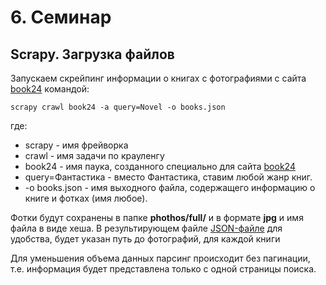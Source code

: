 # 6. Семинар

## Scrapy. Загрузка файлов

Запускаем скрейпинг информации о книгах с фотографиями с сайта [book24](https://book24.ru) командой:

```
scrapy crawl book24 -a query=Novel -o books.json
```
где:
- scrapy - имя фрейворка
- crawl - имя задачи по крауленгу
- book24 - имя паука, созданного специально для сайта [book24](https://book24.ru)
- query=Фантастика - вместо Фантастика, ставим любой жанр книг.
- -o books.json - имя выходного файла, содержащего информацию о книге и фотках (имя любое).

Фотки будут сохранены в папке **phothos/full/** и в формате **jpg** и имя файла в виде хеша.
В результирующем файле [JSON-файле](books.json) для удобства, будет указан путь до фотографий, для каждой книги

Для уменьшения объема данных парсинг происходит без пагинации, т.е. информация будет представлена только с одной страницы поиска.
